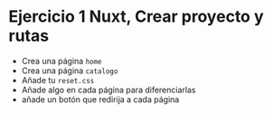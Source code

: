 # Ejercicio 1 Nuxt, Crear proyecto y rutas

- Crea una página `home`
- Crea una página `catalogo`
- Añade tu `reset.css`
- Añade algo en cada página para diferenciarlas
- añade un botón que redirija a cada página
